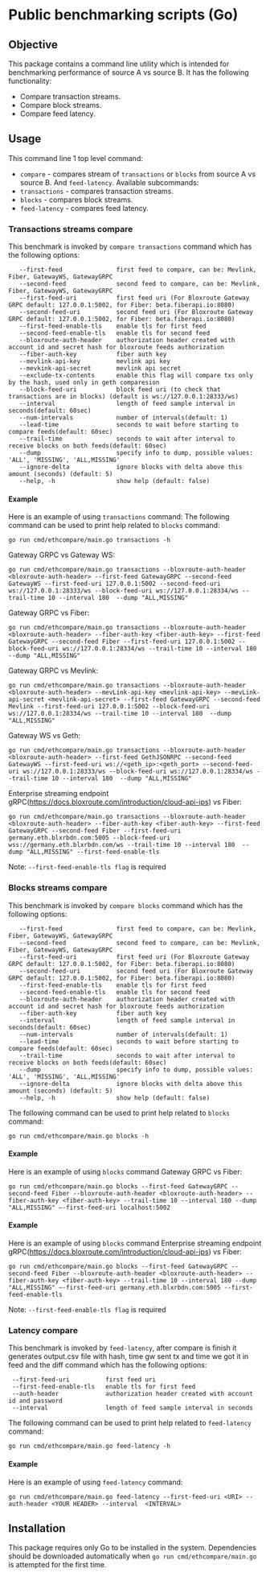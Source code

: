 # Public benchmarking scripts (Go)

## Objective
This package contains a command line utility which is intended for benchmarking
performance of source A vs source B. It has the following functionality:
* Compare transaction streams.
* Compare block streams.
* Compare feed latency.

## Usage
This command line 1 top level command:
* `compare` - compares stream of `transactions` or `blocks` from source A vs source B. And `feed-latency`.
Available subcommands:
* `transactions` - compares transaction streams.
* `blocks` - compares block streams.
* `feed-latency` - compares feed latency.

### Transactions streams compare
This benchmark is invoked by `compare transactions` command which has the following options:
```
   --first-feed               first feed to compare, can be: Mevlink, Fiber, GatewayWS, GatewayGRPC
   --second-feed              second feed to compare, can be: Mevlink, Fiber, GatewayWS, GatewayGRPC 
   --first-feed-uri           first feed uri (For Bloxroute Gateway GRPC default: 127.0.0.1:5002, for Fiber: beta.fiberapi.io:8080)
   --second-feed-uri          second feed uri (For Bloxroute Gateway GRPC default: 127.0.0.1:5002, for Fiber: beta.fiberapi.io:8080)
   --first-feed-enable-tls    enable tls for first feed
   --second-feed-enable-tls   enable tls for second feed
   --bloxroute-auth-header    authorization header created with account id and secret hash for bloxroute feeds authorization
   --fiber-auth-key           fiber auth key
   --mevlink-api-key          mevlink api key
   --mevkink-api-secret       mevlink api secret
   --exclude-tx-contents      enable this flag will compare txs only by the hash, used only in geth comparesion
   --block-feed-uri           block feed uri (to check that transactions are in blocks) (default is ws://127.0.0.1:28333/ws)
   --interval                 length of feed sample interval in seconds(default: 60sec)
   --num-intervals            number of intervals(default: 1)
   --lead-time                seconds to wait before starting to compare feeds(default: 60sec)
   --trail-time               seconds to wait after interval to receive blocks on both feeds(default: 60sec)
   --dump                     specify info to dump, possible values: 'ALL', 'MISSING', 'ALL,MISSING'
   --ignore-delta             ignore blocks with delta above this amount (seconds) (default: 5)
   --help, -h                 show help (default: false)
```

#### Example
Here is an example of using `transactions` command:
The following command can be used to print help related to `blocks` command:
```shell
go run cmd/ethcompare/main.go transactions -h
```
Gateway GRPC vs Gateway WS:
```shell
go run cmd/ethcompare/main.go transactions --bloxroute-auth-header <bloxroute-auth-header> --first-feed GatewayGRPC --second-feed GatewayWS --first-feed-uri 127.0.0.1:5002 --second-feed-uri ws://127.0.0.1:28333/ws --block-feed-uri ws://127.0.0.1:28334/ws --trail-time 10 --interval 180  --dump "ALL,MISSING"  
```
Gateway GRPC vs Fiber:
```shell
go run cmd/ethcompare/main.go transactions --bloxroute-auth-header <bloxroute-auth-header> --fiber-auth-key <fiber-auth-key> --first-feed GatewayGRPC --second-feed Fiber --first-feed-uri 127.0.0.1:5002 --block-feed-uri ws://127.0.0.1:28334/ws --trail-time 10 --interval 180  --dump "ALL,MISSING"  
```
Gateway GRPC vs Mevlink:
```shell
go run cmd/ethcompare/main.go transactions --bloxroute-auth-header <bloxroute-auth-header> --mevLink-api-key <mevlink-api-key> --mevLink-api-secret <mevlink-api-secret> --first-feed GatewayGRPC --second-feed Mevlink --first-feed-uri 127.0.0.1:5002 --block-feed-uri ws://127.0.0.1:28334/ws --trail-time 10 --interval 180  --dump "ALL,MISSING"  
```

Gateway WS vs Geth:
```shell
go run cmd/ethcompare/main.go transactions --bloxroute-auth-header <bloxroute-auth-header> --first-feed GethJSONRPC --second-feed GatewayWS --first-feed-uri ws://<geth_ip>:<geth_port> --second-feed-uri ws://127.0.0.1:28333/ws --block-feed-uri ws://127.0.0.1:28334/ws --trail-time 10 --interval 180  --dump "ALL,MISSING"  
```

Enterprise streaming endpoint gRPC(https://docs.bloxroute.com/introduction/cloud-api-ips) vs Fiber:
```shell
go run cmd/ethcompare/main.go transactions --bloxroute-auth-header <bloxroute-auth-header> --fiber-auth-key <fiber-auth-key> --first-feed GatewayGRPC --second-feed Fiber --first-feed-uri germany.eth.blxrbdn.com:5005 --block-feed-uri wss://germany.eth.blxrbdn.com/ws --trail-time 10 --interval 180  --dump "ALL,MISSING" --first-feed-enable-tls 
```
Note: `--first-feed-enable-tls flag` is required

### Blocks streams compare
This benchmark is invoked by `compare blocks` command which has the following options:
```
   --first-feed               first feed to compare, can be: Mevlink, Fiber, GatewayWS, GatewayGRPC
   --second-feed              second feed to compare, can be: Mevlink, Fiber, GatewayWS, GatewayGRPC 
   --first-feed-uri           first feed uri (For Bloxroute Gateway GRPC default: 127.0.0.1:5002, for Fiber: beta.fiberapi.io:8080)
   --second-feed-uri          second feed uri (For Bloxroute Gateway GRPC default: 127.0.0.1:5002, for Fiber: beta.fiberapi.io:8080)
   --first-feed-enable-tls    enable tls for first feed
   --second-feed-enable-tls   enable tls for second feed
   --bloxroute-auth-header    authorization header created with account id and secret hash for bloxroute feeds authorization
   --fiber-auth-key           fiber auth key
   --interval                 length of feed sample interval in seconds(default: 60sec)
   --num-intervals            number of intervals(default: 1)
   --lead-time                seconds to wait before starting to compare feeds(default: 60sec)
   --trail-time               seconds to wait after interval to receive blocks on both feeds(default: 60sec)
   --dump                     specify info to dump, possible values: 'ALL', 'MISSING', 'ALL,MISSING'
   --ignore-delta             ignore blocks with delta above this amount (seconds) (default: 5)
   --help, -h                 show help (default: false)
```

The following command can be used to print help related to `blocks` command:
```shell
go run cmd/ethcompare/main.go blocks -h
```
#### Example
Here is an example of using `blocks` command Gateway GRPC vs Fiber:
```shell
go run cmd/ethcompare/main.go blocks --first-feed GatewayGRPC --second-feed Fiber --bloxroute-auth-header <bloxroute-auth-header> --fiber-auth-key <fiber-auth-key> --trail-time 10 --interval 180 --dump "ALL,MISSING" —-first-feed-uri localhost:5002
```

#### Example
Here is an example of using `blocks` command Enterprise streaming endpoint gRPC(https://docs.bloxroute.com/introduction/cloud-api-ips) vs Fiber:
```shell
go run cmd/ethcompare/main.go blocks --first-feed GatewayGRPC --second-feed Fiber --bloxroute-auth-header <bloxroute-auth-header> --fiber-auth-key <fiber-auth-key> --trail-time 10 --interval 180 --dump "ALL,MISSING" —-first-feed-uri germany.eth.blxrbdn.com:5005 --first-feed-enable-tls
```
Note: `--first-feed-enable-tls flag` is required

### Latency compare
This benchmark is invoked by `feed-latency`, after compare is finish it generates output.csv file with hash, time gw sent tx and time we got it in feed and the diff command which has the following options:
```
 --first-feed-uri          first feed uri
 --first-feed-enable-tls   enable tls for first feed
 --auth-header             authorization header created with account id and password
 --interval                length of feed sample interval in seconds
```
The following command can be used to print help related to `feed-latency` command:
```shell
go run cmd/ethcompare/main.go feed-latency -h
```
#### Example
Here is an example of using `feed-latency` command:
```shell
go run cmd/ethcompare/main.go feed-latency --first-feed-uri <URI> --auth-header <YOUR HEADER> --interval  <INTERVAL>
```

## Installation
This package requires only Go to be installed in the system.
Dependencies should be downloaded automatically when `go run cmd/ethcompare/main.go`
is attempted for the first time.
